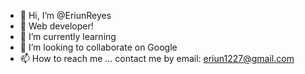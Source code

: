 - 👋 Hi, I’m @EriunReyes
- 👀  Web developer!
- 🌱 I’m currently learning
- 💞️ I’m looking to collaborate on Google
- 📫 How to reach me ... contact me by email: eriun1227@gmail.com

<!---
EriunReyes/EriunReyes is a ✨ special ✨ repository because its `README.md` (this file) appears on your GitHub profile.
You can click the Preview link to take a look at your changes.
--->
